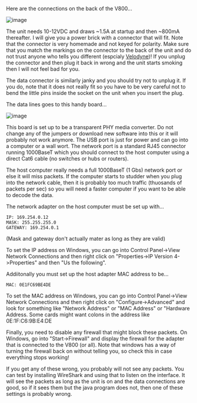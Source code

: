 Here are the connections on the back of the V800...

![image](https://user-images.githubusercontent.com/5520281/193774603-1e8e27ee-3c1f-4c74-a0e3-1cd586091bce.png)

The unit needs 10-12VDC and draws ~1.5A at startup and then ~800mA thereafter. I will give you a power brick with a connector that will fit. Note that the connector 
is very homemade and not keyed for polarity. Make sure that you match the markings on the connector to the back of the unit and do not trust anyone who tells you different (espcialy [Velodyne](power-traceout.png))! If you unplug the connector and then plug it back
in wrong and the unit starts smoking then I will not feel bad for you. 

The data connector is similarly janky and you should try not to unplug it. If you do, note that it does not really fit so you have to be very careful not to bend the 
little pins inside the socket on the unit when you insert the plug. 

The data lines goes to this handy board...

![image](https://user-images.githubusercontent.com/5520281/193776864-2ee2d379-407a-4aad-9287-d51d039ad0e0.png)

This board is set up to be a transparent PHY media converter. Do not change any of the jumpers or download new software into this or it will probably not work anymore. 
The USB port is just for power and can go into a computer or a wall wort. The network port is a standard RJ45 connector running 1000BaseT which you should connect to 
the host computer using a direct Cat6 cable (no switches or hubs or routers). 

The host computer really needs a full 1000BaseT (1 Gbs) network port or else it will miss packets. If the computer starts to studder when you plug into the network cable, 
then it is probably too much traffic (thuosands of packets per sec) so you will need a faster computer if you want to be able to decode the data.

The network adapter on the host computer must be set up with...

    IP: 169.254.0.12
    MASK: 255.255.255.0
    GATEWAY: 169.254.0.1

(Mask and gateway don't actually mater as long as they are valid)

To set the IP address on Windows, you can go into Control Panel->View Network Connections and then right click on
"Properties->IP Version 4->Properties" and then "Us the following".

Addiitonally you must set up the host adapter MAC address to be...

    MAC: 0E1FC69BE4DE

To set the MAC address on Windows, you can go into Control Panel->View Network Connections and then right click on
"Configure->Advanced" and look for something like "Network Address" or "MAC Address" or "Hardware Address.
Some cards might want colons in the address like 0E:1F:C6:9B:E4:DE

Finally, you need to disable any firewall that might block these packets. On Windows, go into "Start->Firewall"
and display the firewall for the adapter that is connected to the V800 (or all). Note that windows has a way of
turning the firewall back on without telling you, so check this in case everything stops working!

If you get any of these wrong, you probably will not see any packets. You can test by installing WireShark and using that to listen on the interface. 
It will see the packets as long as the unit is on and the data connections are good, so if it sees them but the java program does not, then one of these settings is probably wrong. 
